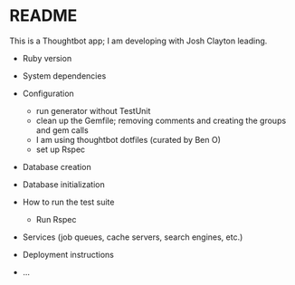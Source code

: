# README

This is a Thoughtbot app; I am developing with Josh Clayton leading.

* Ruby version

* System dependencies

* Configuration
  - run generator without TestUnit
  - clean up the Gemfile; removing comments and creating the groups and gem calls
  - I am using thoughtbot dotfiles (curated by Ben O)
  - set up Rspec 

* Database creation

* Database initialization

* How to run the test suite
  - Run Rspec


* Services (job queues, cache servers, search engines, etc.)

* Deployment instructions

* ...
